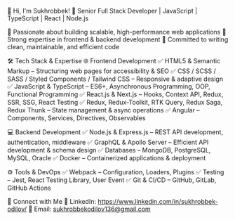👋 Hi, I'm Sukhrobbek!
🚀 Senior Full Stack Developer | JavaScript | TypeScript | React | Node.js

🔹 Passionate about building scalable, high-performance web applications
🔹 Strong expertise in frontend & backend development
🔹 Committed to writing clean, maintainable, and efficient code

🛠 Tech Stack & Expertise
🌐 Frontend Development
✅ HTML5 & Semantic Markup – Structuring web pages for accessibility & SEO
✅ CSS / SCSS / SASS / Styled Components / Tailwind CSS – Responsive & adaptive design
✅ JavaScript & TypeScript – ES6+, Asynchronous Programming, OOP, Functional Programming
✅ React.js & Next.js – Hooks, Context API, Redux, SSR, SSG, React Testing
✅ Redux, Redux-Toolkit, RTK Query, Redux Saga, Redux Thunk – State management & async operations
✅ Angular – Components, Services, Directives, Observables

💻 Backend Development
✅ Node.js & Express.js – REST API development, authentication, middleware
✅ GraphQL & Apollo Server – Efficient API development & schema design
✅ Databases – MongoDB, PostgreSQL, MySQL, Oracle
✅ Docker – Containerized applications & deployment

⚙️ Tools & DevOps
✅ Webpack – Configuration, Loaders, Plugins
✅ Testing – Jest, React Testing Library, User Event
✅ Git & CI/CD – GitHub, GitLab, GitHub Actions

📢 Connect with Me
💼 LinkedIn: https://www.linkedin.com/in/sukhrobbek-odilov/
📩 Email: sukhrobbekodilov136@gmail.com
